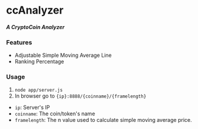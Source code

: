 # ccAnalyzer

#### _A CryptoCoin Analyzer_

### Features
* Adjustable Simple Moving Average Line
* Ranking Percentage

### Usage
1. `node app/server.js`
2. In browser go to `{ip}:8888/{coinname}/{framelength}`
  * `ip`: Server's IP
  * `coinname`: The coin/token's name
  * `framelength`: The n value used to calculate simple moving average price.
